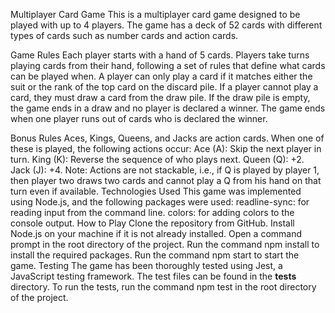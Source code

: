Multiplayer Card Game
This is a multiplayer card game designed to be played with up to 4 players. The game has a deck of 52 cards with different types of cards such as number cards and action cards.

Game Rules
Each player starts with a hand of 5 cards. Players take turns playing cards from their hand, following a set of rules that define what cards can be played when. A player can only play a card if it matches either the suit or the rank of the top card on the discard pile. If a player cannot play a card, they must draw a card from the draw pile. If the draw pile is empty, the game ends in a draw and no player is declared a winner. The game ends when one player runs out of cards who is declared the winner.

Bonus Rules
Aces, Kings, Queens, and Jacks are action cards. When one of these is played, the following actions occur:
Ace (A): Skip the next player in turn.
King (K): Reverse the sequence of who plays next.
Queen (Q): +2.
Jack (J): +4.
Note: Actions are not stackable, i.e., if Q is played by player 1, then player two draws two cards and cannot play a Q from his hand on that turn even if available.
Technologies Used
This game was implemented using Node.js, and the following packages were used:
readline-sync: for reading input from the command line.
colors: for adding colors to the console output.
How to Play
Clone the repository from GitHub.
Install Node.js on your machine if it is not already installed.
Open a command prompt in the root directory of the project.
Run the command npm install to install the required packages.
Run the command npm start to start the game.
Testing
The game has been thoroughly tested using Jest, a JavaScript testing framework. The test files can be found in the __tests__ directory. To run the tests, run the command npm test in the root directory of the project.
